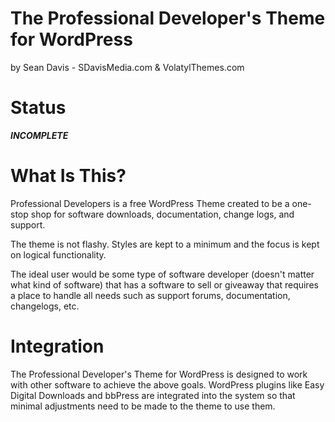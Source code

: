 The Professional Developer's Theme for WordPress
=======================

by Sean Davis - SDavisMedia.com & VolatylThemes.com


Status
=======================

***INCOMPLETE***


What Is This?
=======================

Professional Developers is a free WordPress Theme created to be a one-stop shop 
for software downloads, documentation, change logs, and support.

The theme is not flashy. Styles are kept to a minimum and the focus is kept on
logical functionality.

The ideal user would be some type of software developer (doesn't matter what kind
of software) that has a software to sell or giveaway that requires a place to handle
all needs such as support forums, documentation, changelogs, etc. 


Integration
=======================
The Professional Developer's Theme for WordPress is designed to work with other
software to achieve the above goals. WordPress plugins like Easy Digital Downloads
and bbPress are integrated into the system so that minimal adjustments need to be
made to the theme to use them.
